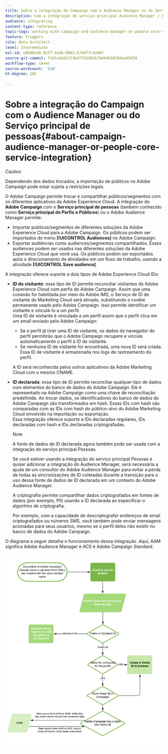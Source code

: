 ```yaml
---
title: Sobre a integração do Campaign com o Audience Manager ou do Serviço principal de pessoas
description: Com a integração do serviço principal Audience Manager / People, é possível compartilhar públicos ou segmentos nas diferentes soluções da Adobe Experience Cloud.
audience: integrating
content-type: reference
topic-tags: working-with-campaign-and-audience-manager-or-people-core-service
feature: Triggers
role: Data Architect
level: Intermediate
exl-id: e8b96c66-82f7-4adb-88b2-b7e0f7c4a96f
source-git-commit: fcb5c4a92f23bdffd1082b7b044b5859dead9d70
workflow-type: tm+mt
source-wordcount: '518'
ht-degree: 20%

---
```


# Sobre a integração do Campaign com o Audience Manager ou do Serviço principal de pessoas{#about-campaign-audience-manager-or-people-core-service-integration}

>[!CAUTION]
>
>Dependendo dos dados trocados, a importação de públicos no Adobe Campaign pode estar sujeita a restrições legais.

O Adobe Campaign permite trocar e compartilhar públicos/segmentos com os diferentes aplicativos da Adobe Experience Cloud. A integração do **Adobe Campaign** com o **Serviço principal de pessoas** (também conhecido como **Serviço principal de Perfis e Públicos**) ou o Adobe Audience Manager permite:

* Importar públicos/segmentos de diferentes soluções da Adobe Experience Cloud para a Adobe Campaign. Os públicos podem ser importados do menu **[!UICONTROL Audiences]** no Adobe Campaign.
* Exportar audiências como audiences/segmentos compartilhados. Esses audiences podem ser usados nas diferentes soluções da Adobe Experience Cloud que você usa. Os públicos podem ser exportados após o direcionamento de atividades em um fluxo de trabalho, usando a atividade **[!UICONTROL Save audience]**.

A integração oferece suporte a dois tipos de Adobe Experience Cloud IDs:

* **ID do visitante**: esse tipo de ID permite reconciliar visitantes do Adobe Experience Cloud com perfis do Adobe Campaign. Assim que uma conexão for habilitada por meio do Adobe IMS, o Serviço de ID de visitante do Marketing Cloud será ativado, substituindo o cookie permanente usado pelo Adobe Campaign. Isso permite identificar um visitante e vinculá-lo a um perfil.
  <br>Uma ID de visitante é vinculada a um perfil assim que o perfil clica em um email enviado pelo Adobe Campaign:
   * Se o perfil já tiver uma ID de visitante, os dados do navegador do perfil permitirão que o Adobe Campaign recupere e vincule automaticamente o perfil à ID de visitante.
   * Se nenhuma ID de visitante for encontrada, uma nova ID será criada. Essa ID de visitante é armazenada nos logs de rastreamento do perfil.

  A ID será reconhecida pelos outros aplicativos da Adobe Marketing Cloud com o mesmo CNAME.

* **ID declarada**: esse tipo de ID permite reconciliar qualquer tipo de dados com elementos do banco de dados do Adobe Campaign. Ele é representado na Adobe Campaign como uma chave de reconciliação predefinida. Ao trocar dados, os identificadores do banco de dados do Adobe Campaign são transformados em hash. Essas IDs com hash são comparadas com as IDs com hash do público-alvo do Adobe Marketing Cloud envolvido na importação ou exportação.
  <br>Essa integração oferece suporte a IDs declaradas regulares, IDs declaradas com hash e IDs declaradas criptografadas.

  >[!NOTE]
  >
  >A fonte de dados de ID declarada agora também pode ser usada com a integração do serviço principal Pessoas.
  >
  >Se você estiver usando a integração do serviço principal Pessoas e quiser adicionar a integração do Audience Manager, será necessária a ajuda de um consultor do Adobe Audience Manager para evitar a perda de todas as sincronizações de ID coletadas durante a transição para o uso dessa fonte de dados de ID declarada em um contexto do Adobe Audience Manager.


  A criptografia permite compartilhar dados criptografados em fontes de dados (por exemplo, PII) usando a ID declarada ao especificar o algoritmo de criptografia.

  Por exemplo, com a capacidade de descriptografar endereços de email criptografados ou números SMS, você também pode enviar mensagens acionadas para seus usuários, mesmo se o perfil deles não existir no banco de dados do Adobe Campaign.

O diagrama a seguir detalha o funcionamento dessa integração. Aqui, AAM significa Adobe Audience Manager e ACS é Adobe Campaign Standard.

![](assets/aam_diagram.png)
